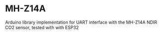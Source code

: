 # MH-Z14A
Arduino library implementation for UART interface with the MH-Z14A NDIR CO2 sensor, tested with with ESP32
